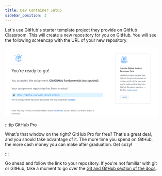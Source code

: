 ```yaml
---
title: Dev Container Setup
sidebar_position: 3
---
```


Let's use GitHub's starter template project they provide on GitHub Classroom. This will create a new repository for you on GitHub. You will see the following screencap with the URL of your new repository:

![GitHub Classroom](/img/screencap-gh-assignment.png)

:::tip GitHub Pro

What's that window on the right? GitHub Pro for free? That's a great deal, and you should take advantage of it. The more time you spend on GitHub, the more cash money you can make after graduation. Get cozy!

:::

Go ahead and follow the link to your repository. If you're not familiar with git or GitHub, take a moment to 
go over the <a href='git-github' target='_blank'>Git and GitHub section of the docs</a>. 